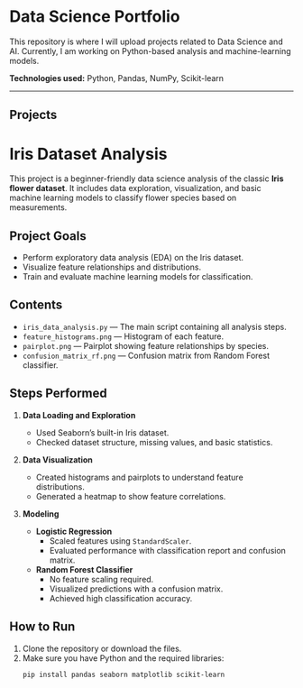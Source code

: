 # Data Science Portfolio

This repository is where I will upload projects related to Data Science and AI. Currently, I am working on Python-based analysis and machine-learning models.

**Technologies used:** Python, Pandas, NumPy, Scikit-learn

---

## Projects

# Iris Dataset Analysis

This project is a beginner-friendly data science analysis of the classic **Iris flower dataset**. It includes data exploration, visualization, and basic machine learning models to classify flower species based on measurements.

## Project Goals

- Perform exploratory data analysis (EDA) on the Iris dataset.
- Visualize feature relationships and distributions.
- Train and evaluate machine learning models for classification.

## Contents

- `iris_data_analysis.py` — The main script containing all analysis steps.
- `feature_histograms.png` — Histogram of each feature.
- `pairplot.png` — Pairplot showing feature relationships by species.
- `confusion_matrix_rf.png` — Confusion matrix from Random Forest classifier.

## Steps Performed

1. **Data Loading and Exploration**
   - Used Seaborn’s built-in Iris dataset.
   - Checked dataset structure, missing values, and basic statistics.

2. **Data Visualization**
   - Created histograms and pairplots to understand feature distributions.
   - Generated a heatmap to show feature correlations.

3. **Modeling**
   - **Logistic Regression**
     - Scaled features using `StandardScaler`.
     - Evaluated performance with classification report and confusion matrix.
   - **Random Forest Classifier**
     - No feature scaling required.
     - Visualized predictions with a confusion matrix.
     - Achieved high classification accuracy.

## How to Run

1. Clone the repository or download the files.
2. Make sure you have Python and the required libraries:
   ```bash
   pip install pandas seaborn matplotlib scikit-learn
